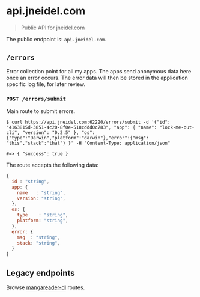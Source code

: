 # api.jneidel.com

> Public API for jneidel.com

The public endpoint is: `api.jneidel.com`.

## `/errors`

Error collection point for all my apps. The apps send anonymous data here once an error occurs. The error data will then be stored in the application specific log file, for later review.

### `POST /errors/submit`

Main route to submit errors.

```
$ curl https://api.jneidel.com:62220/errors/submit -d '{"id": "4163815d-3851-4c20-8f0e-518cddd0c783", "app": { "name": "lock-me-out-cli", "version": "0.2.5" }, "os": {"type":"Darwin","platform":"darwin"},"error":{"msg": "this","stack":"that"} }' -H "Content-Type: application/json"     

#=> { "success": true }
```

The route accepts the following data:

```js
{
  id : "string",
  app: {
    name   : "string",
    version: "string",
  },
  os: {
    type    : "string",
    platform: "string",
  },
  error: {
    msg  : "string",
    stack: "string",
  }
}
```

## Legacy endpoints

Browse [mangareader-dl](https://github.com/jneidel/api.jneidel.com/tree/d36244c0e621ec8abe0f94d6ecf2ea9da7f95ddc) routes.

